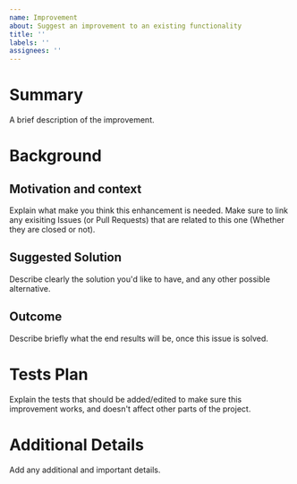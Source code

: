 ```yaml
---
name: Improvement
about: Suggest an improvement to an existing functionality
title: ''
labels: ''
assignees: ''
---
```


<!--
Have you read GDG Algiers' [Code of Conduct?](https://github.com/GDGAlgiers/.github/CODE_OF_CONDUCT.md) By filing an Issue, you are expected to comply with it, including treating everyone with respect.
--> 

# Summary
A brief description of the improvement. 

# Background
## Motivation and context
Explain what make you think this enhancement is needed. Make sure to link any exisiting Issues (or Pull Requests) that are related to this one (Whether they are closed or not).

## Suggested Solution
Describe clearly the solution you'd like to have, and any other possible alternative. 

## Outcome
Describe briefly what the end results will be, once this issue is solved. 

# Tests Plan
Explain the tests that should be added/edited to make sure this improvement works, and doesn't affect other parts of the project. 

# Additional Details
Add any additional and important details.